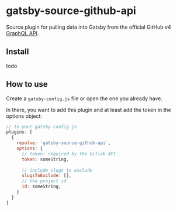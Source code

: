 # gatsby-source-github-api
Source plugin for pulling data into Gatsby from the official GitHub v4 [GraphQL API](https://developer.github.com/v4/).

## Install
todo

## How to use
Create a `gatsby-config.js` file or open the one you already have.

In there, you want to add this plugin and at least add the token in the options object:
```javascript
// In your gatsby-config.js
plugins: [
  {
    resolve: `gatsby-source-github-api`,
    options: {
      // token: required by the Gitlab API
      token: someString,
      
      // include slugs to exclude
      slugsToExclude: [],
      // the project id
      id: someString,
    }
  }
]
```

